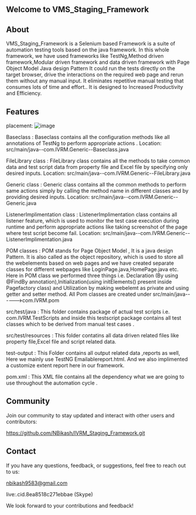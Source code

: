 ## Welcome to VMS_Staging_Framework

## About
VMS_Staging_Framework is a Selenium based Framework is a suite of automation testing tools based on the java framework.
In this whole framework, we have used frameworks like TestNg,Method driven framework,Modular driven framework and data driven framework with Page Object Model Java design Pattern 
It could run the tests directly on the target browser, drive the interactions on the required web page and rerun them without any manual input. It eliminates repetitive manual testing that consumes lots of time and effort..
It is designed to Increased Productivity and Efficiency.

## Features
placement:   ![image](https://github.com/NBikash/VMS_Staging_Framework/assets/142663912/bf29d78e-d27e-4a78-a5dd-0404e4fc4f36)

Baseclass : Baseclass contains all the configuration methods like all annotations of TestNg to perform appropriate actions .
            Location: src/main/java--com.IVRM.Generic--Baseclass.java

FileLibrary class : FileLibrary class contains all the methods to take common data and test script data from property file and Excel file by specifying only desired inputs.
            Location: src/main/java--com.IVRM.Generic--FileLibrary.java

Generic class : Generic class contains all the common methods to perform same actions simply by calling the method name in different classes and by providing desired inputs.
            Location: src/main/java--com.IVRM.Generic--Generic.java

ListenerImplimentation class : ListenerImplimentation class contains all listener feature, which is used to monitor the test case execution during runtime and perform appropriate 
                               actions like taking screenshot of the page where test script become fail. 
           Location: src/main/java--com.IVRM.Generic--ListenerImplimentation.java

POM classes : POM stands for Page Object Model , It is a java design Pattern. It is also called as the object repository, which is used to store all the webelements based on web pages and
              we have created separate classes for different webpages like LoginPage.java,HomePage.java etc. Here in POM class we performed three things 
              i.e. Declaration (By using @FindBy annotation),Initialization(using initElements() present inside Pagefactory class) and Utilization by making webelemt as private and using getter and 
              setter method. All Pom classes are created under src/main/java------>com.IVRM.pom

src/test/java : This folder contains package of actual test scripts i.e. com.IVRM.TestScripts and inside this testscript package contains all test classes which to be derived from manual test cases .

src/test/resources : This folder contatins all data driven related files like property file,Excel file and script related data.

test-output : This Folder contains all output related data ,reports as well, Here we mainly use TestNG Emailablereport.html. And we also implimented a customize extent report here in our framework.

pom.xml : This XML file contains all the dependency what we are going to use throughout the automation cycle .

## Community

Join our community to stay updated and interact with other users and contributors:

https://github.com/NBikash/IVRM_Staging_Framework.git

## Contact

If you have any questions, feedback, or suggestions, feel free to reach out to us:

nbikash9583@gmail.com

live:.cid.8ea8518c271ebbae (Skype)

We look forward to your contributions and feedback!
